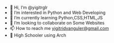 - 👋 Hi, I’m @yigitrglr
- 👀 I’m interested in Python and Web Developing
- 🌱 I’m currently learning Python,CSS,HTML,JS
- 💞️ I’m looking to collaborate on Some Websites
- 📫 How to reach me yigitridvanguler@gmail.com
- 🏫 High Schooler using Arch